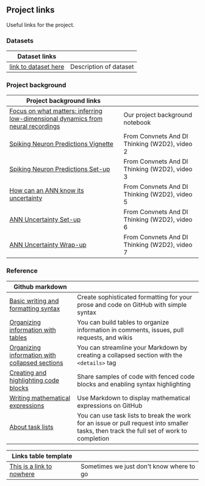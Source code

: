 ## Project links
Useful links for the project.

### Datasets
| Dataset links |  |
| --- | --- |
| [link to dataset here]() | Description of dataset |

### Project background
| Project background links |  |
| --- | --- |
| [Focus on what matters: inferring low-dimensional dynamics from neural recordings](https://deeplearning.neuromatch.io/projects/Neuroscience/neuro_seq_to_seq.html) | Our project background notebook |
| [Spiking Neuron Predictions Vignette](https://youtube.com/watch?v=CC4gMRrE31g) | From Convnets And Dl Thinking (W2D2), video 2 |
| [Spiking Neuron Predictions Set-up](https://youtube.com/watch?v=vJ7MixhmDh8) | From Convnets And Dl Thinking (W2D2), video 3 |
| [How can an ANN know its uncertainty](https://youtube.com/watch?v=b2N2OJ2u4AM) | From Convnets And Dl Thinking (W2D2), video 5 |
| [ANN Uncertainty Set-up](https://youtube.com/watch?v=Reh-gNiOwkQ) | From Convnets And Dl Thinking (W2D2), video 6 |
| [ANN Uncertainty Wrap-up](https://youtube.com/watch?v=QBKAFRaC8SY) | From Convnets And Dl Thinking (W2D2), video 7 |

### Reference
| Github markdown |  |
| --- | --- |
| [Basic writing and formatting syntax](https://docs.github.com/en/get-started/writing-on-github/getting-started-with-writing-and-formatting-on-github/basic-writing-and-formatting-syntax) | Create sophisticated formatting for your prose and code on GitHub with simple syntax |
| [Organizing information with tables](https://docs.github.com/en/get-started/writing-on-github/working-with-advanced-formatting/organizing-information-with-tables) | You can build tables to organize information in comments, issues, pull requests, and wikis |
| [Organizing information with collapsed sections](https://docs.github.com/en/get-started/writing-on-github/working-with-advanced-formatting/organizing-information-with-collapsed-sections) | You can streamline your Markdown by creating a collapsed section with the `<details>` tag |
| [Creating and highlighting code blocks](https://docs.github.com/en/get-started/writing-on-github/working-with-advanced-formatting/creating-and-highlighting-code-blocks) | Share samples of code with fenced code blocks and enabling syntax highlighting |
| [Writing mathematical expressions](https://docs.github.com/en/get-started/writing-on-github/working-with-advanced-formatting/writing-mathematical-expressions) | Use Markdown to display mathematical expressions on GitHub |
| [About task lists](https://docs.github.com/en/get-started/writing-on-github/working-with-advanced-formatting/about-task-lists) | You can use task lists to break the work for an issue or pull request into smaller tasks, then track the full set of work to completion |

| Links table template |  |
| --- | --- |
| [This is a link to nowhere]() | Sometimes we just don't know where to go |
